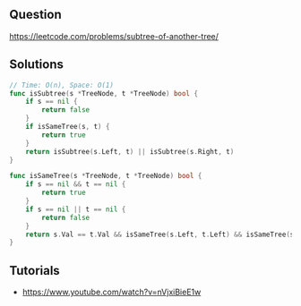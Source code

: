 ## Question

https://leetcode.com/problems/subtree-of-another-tree/

## Solutions

```go
// Time: O(n), Space: O(1)
func isSubtree(s *TreeNode, t *TreeNode) bool {
	if s == nil {
		return false
	}
	if isSameTree(s, t) {
		return true
	}
	return isSubtree(s.Left, t) || isSubtree(s.Right, t)
}

func isSameTree(s *TreeNode, t *TreeNode) bool {
	if s == nil && t == nil {
		return true
	}
	if s == nil || t == nil {
		return false
	}
	return s.Val == t.Val && isSameTree(s.Left, t.Left) && isSameTree(s.Right, t.Right)
}
```

## Tutorials

- https://www.youtube.com/watch?v=nVjxiBieE1w
